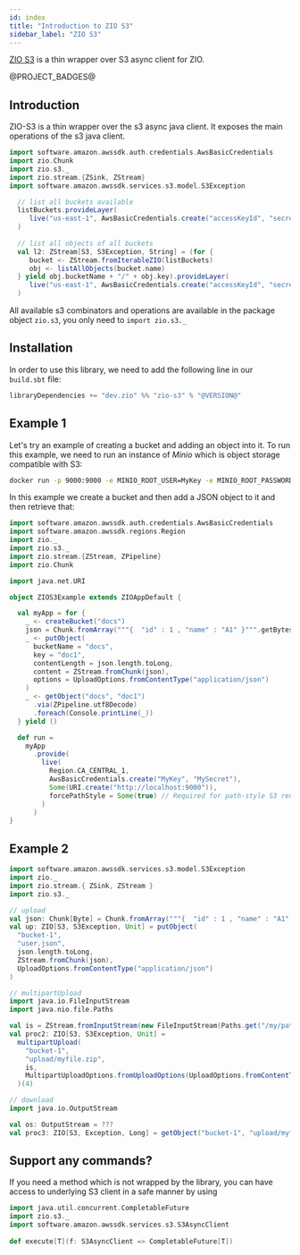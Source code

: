```yaml
---
id: index
title: "Introduction to ZIO S3"
sidebar_label: "ZIO S3"
---
```


[ZIO S3](https://github.com/zio/zio-s3) is a thin wrapper over S3 async client for ZIO.

@PROJECT_BADGES@

## Introduction

ZIO-S3 is a thin wrapper over the s3 async java client. It exposes the main operations of the s3 java client.

```scala
import software.amazon.awssdk.auth.credentials.AwsBasicCredentials
import zio.Chunk
import zio.s3._
import zio.stream.{ZSink, ZStream}
import software.amazon.awssdk.services.s3.model.S3Exception

  // list all buckets available  
  listBuckets.provideLayer(
     live("us-east-1", AwsBasicCredentials.create("accessKeyId", "secretAccessKey"))
  )
  
  // list all objects of all buckets
  val l2: ZStream[S3, S3Exception, String] = (for {
     bucket <- ZStream.fromIterableZIO(listBuckets) 
     obj <- listAllObjects(bucket.name)
  } yield obj.bucketName + "/" + obj.key).provideLayer(
     live("us-east-1", AwsBasicCredentials.create("accessKeyId", "secretAccessKey"))
  )  
```

All available s3 combinators and operations are available in the package object `zio.s3`, you only need to `import zio.s3._`

## Installation

In order to use this library, we need to add the following line in our `build.sbt` file:

```scala
libraryDependencies += "dev.zio" %% "zio-s3" % "@VERSION@" 
```

## Example 1

Let's try an example of creating a bucket and adding an object into it. To run this example, we need to run an instance of _Minio_ which is object storage compatible with S3:

```bash
docker run -p 9000:9000 -e MINIO_ROOT_USER=MyKey -e MINIO_ROOT_PASSWORD=MySecret minio/minio  server --compat /data
```

In this example we create a bucket and then add a JSON object to it and then retrieve that:

```scala mdoc:compile-only
import software.amazon.awssdk.auth.credentials.AwsBasicCredentials
import software.amazon.awssdk.regions.Region
import zio._
import zio.s3._
import zio.stream.{ZStream, ZPipeline}
import zio.Chunk

import java.net.URI

object ZIOS3Example extends ZIOAppDefault {

  val myApp = for {
    _ <- createBucket("docs")
    json = Chunk.fromArray("""{  "id" : 1 , "name" : "A1" }""".getBytes)
    _ <- putObject(
      bucketName = "docs",
      key = "doc1",
      contentLength = json.length.toLong,
      content = ZStream.fromChunk(json),
      options = UploadOptions.fromContentType("application/json")
    )
    _ <- getObject("docs", "doc1")
      .via(ZPipeline.utf8Decode)
      .foreach(Console.printLine(_))
  } yield ()

  def run =
    myApp
      .provide(
        live(
          Region.CA_CENTRAL_1,
          AwsBasicCredentials.create("MyKey", "MySecret"),
          Some(URI.create("http://localhost:9000")),
          forcePathStyle = Some(true) // Required for path-style S3 requests (MinIO by default uses them)
        )
      )
}
```

## Example 2

```scala mdoc:compile-only
import software.amazon.awssdk.services.s3.model.S3Exception
import zio._
import zio.stream.{ ZSink, ZStream }
import zio.s3._

// upload
val json: Chunk[Byte] = Chunk.fromArray("""{  "id" : 1 , "name" : "A1" }""".getBytes)
val up: ZIO[S3, S3Exception, Unit] = putObject(
  "bucket-1",
  "user.json",
  json.length.toLong,
  ZStream.fromChunk(json),
  UploadOptions.fromContentType("application/json")
)

// multipartUpload 
import java.io.FileInputStream
import java.nio.file.Paths

val is = ZStream.fromInputStream(new FileInputStream(Paths.get("/my/path/to/myfile.zip").toFile))
val proc2: ZIO[S3, S3Exception, Unit] =
  multipartUpload(
    "bucket-1",
    "upload/myfile.zip",
    is,
    MultipartUploadOptions.fromUploadOptions(UploadOptions.fromContentType("application/zip"))
  )(4)

// download
import java.io.OutputStream

val os: OutputStream = ???
val proc3: ZIO[S3, Exception, Long] = getObject("bucket-1", "upload/myfile.zip").run(ZSink.fromOutputStream(os))
```

## Support any commands?

If you need a method which is not wrapped by the library, you can have access to underlying S3 client in a safe manner by using

```scala
import java.util.concurrent.CompletableFuture
import zio.s3._
import software.amazon.awssdk.services.s3.S3AsyncClient
 
def execute[T](f: S3AsyncClient => CompletableFuture[T]) 
```
